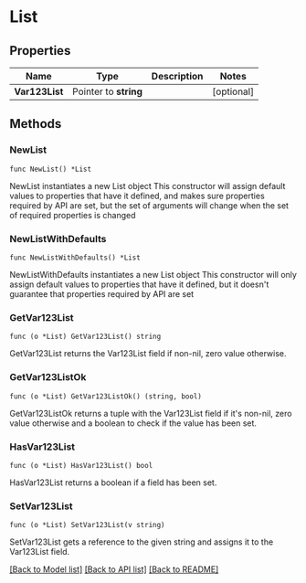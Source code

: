 # List

## Properties

Name | Type | Description | Notes
------------ | ------------- | ------------- | -------------
**Var123List** | Pointer to **string** |  | [optional] 

## Methods

### NewList

`func NewList() *List`

NewList instantiates a new List object
This constructor will assign default values to properties that have it defined,
and makes sure properties required by API are set, but the set of arguments
will change when the set of required properties is changed

### NewListWithDefaults

`func NewListWithDefaults() *List`

NewListWithDefaults instantiates a new List object
This constructor will only assign default values to properties that have it defined,
but it doesn't guarantee that properties required by API are set

### GetVar123List

`func (o *List) GetVar123List() string`

GetVar123List returns the Var123List field if non-nil, zero value otherwise.

### GetVar123ListOk

`func (o *List) GetVar123ListOk() (string, bool)`

GetVar123ListOk returns a tuple with the Var123List field if it's non-nil, zero value otherwise
and a boolean to check if the value has been set.

### HasVar123List

`func (o *List) HasVar123List() bool`

HasVar123List returns a boolean if a field has been set.

### SetVar123List

`func (o *List) SetVar123List(v string)`

SetVar123List gets a reference to the given string and assigns it to the Var123List field.


[[Back to Model list]](../README.md#documentation-for-models) [[Back to API list]](../README.md#documentation-for-api-endpoints) [[Back to README]](../README.md)


